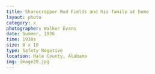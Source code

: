 ```yaml
---
title: Sharecropper Bud Fields and his family at home
layout: photo
category: x
photographer: Walker Evans
date: Summer, 1936
time: 1930s
size: 8 x 10
type: Safety Negative
location: Hale County, Alabama
img: image20.jpg
---
```


